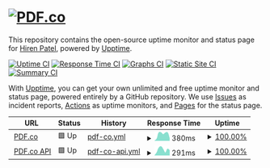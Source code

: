 # [![PDF.co](https://s29840.pcdn.co/wp-content/uploads/2020/06/logo.png)](https://pdf.co)

This repository contains the open-source uptime monitor and status page for [Hiren Patel](https://demo.upptime.js.org), powered by [Upptime](https://github.com/upptime/upptime).

[![Uptime CI](https://github.com/hiren-byte/pdfco-status/workflows/Uptime%20CI/badge.svg)](https://github.com/hiren-byte/pdfco-status/actions?query=workflow%3A%22Uptime+CI%22)
[![Response Time CI](https://github.com/hiren-byte/pdfco-status/workflows/Response%20Time%20CI/badge.svg)](https://github.com/hiren-byte/pdfco-status/actions?query=workflow%3A%22Response+Time+CI%22)
[![Graphs CI](https://github.com/hiren-byte/pdfco-status/workflows/Graphs%20CI/badge.svg)](https://github.com/hiren-byte/pdfco-status/actions?query=workflow%3A%22Graphs+CI%22)
[![Static Site CI](https://github.com/hiren-byte/pdfco-status/workflows/Static%20Site%20CI/badge.svg)](https://github.com/hiren-byte/pdfco-status/actions?query=workflow%3A%22Static+Site+CI%22)
[![Summary CI](https://github.com/hiren-byte/pdfco-status/workflows/Summary%20CI/badge.svg)](https://github.com/hiren-byte/pdfco-status/actions?query=workflow%3A%22Summary+CI%22)

With [Upptime](https://upptime.js.org), you can get your own unlimited and free uptime monitor and status page, powered entirely by a GitHub repository. We use [Issues](https://github.com/hiren-byte/pdfco-status/issues) as incident reports, [Actions](https://github.com/hiren-byte/pdfco-status/actions) as uptime monitors, and [Pages](https://demo.upptime.js.org) for the status page.

<!--start: status pages-->
<!-- This summary is generated by Upptime (https://github.com/upptime/upptime) -->
<!-- Do not edit this manually, your changes will be overwritten -->
<!-- prettier-ignore -->
| URL | Status | History | Response Time | Uptime |
| --- | ------ | ------- | ------------- | ------ |
| <img alt="" src="https://s29840.pcdn.co/wp-content/uploads/2020/06/144.png" height="13"> [PDF.co](https://pdf.co) | 🟩 Up | [pdf-co.yml](https://github.com/hiren-byte/pdfco-status/commits/HEAD/history/pdf-co.yml) | <details><summary><img alt="Response time graph" src="./graphs/pdf-co/response-time-week.png" height="20"> 380ms</summary><br><a href="https://demo.upptime.js.org/history/pdf-co"><img alt="Response time 308" src="https://img.shields.io/endpoint?url=https%3A%2F%2Fraw.githubusercontent.com%2Fhiren-byte%2Fpdfco-status%2FHEAD%2Fapi%2Fpdf-co%2Fresponse-time.json"></a><br><a href="https://demo.upptime.js.org/history/pdf-co"><img alt="24-hour response time 149" src="https://img.shields.io/endpoint?url=https%3A%2F%2Fraw.githubusercontent.com%2Fhiren-byte%2Fpdfco-status%2FHEAD%2Fapi%2Fpdf-co%2Fresponse-time-day.json"></a><br><a href="https://demo.upptime.js.org/history/pdf-co"><img alt="7-day response time 380" src="https://img.shields.io/endpoint?url=https%3A%2F%2Fraw.githubusercontent.com%2Fhiren-byte%2Fpdfco-status%2FHEAD%2Fapi%2Fpdf-co%2Fresponse-time-week.json"></a><br><a href="https://demo.upptime.js.org/history/pdf-co"><img alt="30-day response time 308" src="https://img.shields.io/endpoint?url=https%3A%2F%2Fraw.githubusercontent.com%2Fhiren-byte%2Fpdfco-status%2FHEAD%2Fapi%2Fpdf-co%2Fresponse-time-month.json"></a><br><a href="https://demo.upptime.js.org/history/pdf-co"><img alt="1-year response time 308" src="https://img.shields.io/endpoint?url=https%3A%2F%2Fraw.githubusercontent.com%2Fhiren-byte%2Fpdfco-status%2FHEAD%2Fapi%2Fpdf-co%2Fresponse-time-year.json"></a></details> | <details><summary><a href="https://demo.upptime.js.org/history/pdf-co">100.00%</a></summary><a href="https://demo.upptime.js.org/history/pdf-co"><img alt="All-time uptime 100.00%" src="https://img.shields.io/endpoint?url=https%3A%2F%2Fraw.githubusercontent.com%2Fhiren-byte%2Fpdfco-status%2FHEAD%2Fapi%2Fpdf-co%2Fuptime.json"></a><br><a href="https://demo.upptime.js.org/history/pdf-co"><img alt="24-hour uptime 100.00%" src="https://img.shields.io/endpoint?url=https%3A%2F%2Fraw.githubusercontent.com%2Fhiren-byte%2Fpdfco-status%2FHEAD%2Fapi%2Fpdf-co%2Fuptime-day.json"></a><br><a href="https://demo.upptime.js.org/history/pdf-co"><img alt="7-day uptime 100.00%" src="https://img.shields.io/endpoint?url=https%3A%2F%2Fraw.githubusercontent.com%2Fhiren-byte%2Fpdfco-status%2FHEAD%2Fapi%2Fpdf-co%2Fuptime-week.json"></a><br><a href="https://demo.upptime.js.org/history/pdf-co"><img alt="30-day uptime 100.00%" src="https://img.shields.io/endpoint?url=https%3A%2F%2Fraw.githubusercontent.com%2Fhiren-byte%2Fpdfco-status%2FHEAD%2Fapi%2Fpdf-co%2Fuptime-month.json"></a><br><a href="https://demo.upptime.js.org/history/pdf-co"><img alt="1-year uptime 100.00%" src="https://img.shields.io/endpoint?url=https%3A%2F%2Fraw.githubusercontent.com%2Fhiren-byte%2Fpdfco-status%2FHEAD%2Fapi%2Fpdf-co%2Fuptime-year.json"></a></details>
| <img alt="" src="https://s29840.pcdn.co/wp-content/uploads/2020/06/144.png" height="13"> [PDF.co API](https://app.pdf.co) | 🟩 Up | [pdf-co-api.yml](https://github.com/hiren-byte/pdfco-status/commits/HEAD/history/pdf-co-api.yml) | <details><summary><img alt="Response time graph" src="./graphs/pdf-co-api/response-time-week.png" height="20"> 291ms</summary><br><a href="https://demo.upptime.js.org/history/pdf-co-api"><img alt="Response time 263" src="https://img.shields.io/endpoint?url=https%3A%2F%2Fraw.githubusercontent.com%2Fhiren-byte%2Fpdfco-status%2FHEAD%2Fapi%2Fpdf-co-api%2Fresponse-time.json"></a><br><a href="https://demo.upptime.js.org/history/pdf-co-api"><img alt="24-hour response time 262" src="https://img.shields.io/endpoint?url=https%3A%2F%2Fraw.githubusercontent.com%2Fhiren-byte%2Fpdfco-status%2FHEAD%2Fapi%2Fpdf-co-api%2Fresponse-time-day.json"></a><br><a href="https://demo.upptime.js.org/history/pdf-co-api"><img alt="7-day response time 291" src="https://img.shields.io/endpoint?url=https%3A%2F%2Fraw.githubusercontent.com%2Fhiren-byte%2Fpdfco-status%2FHEAD%2Fapi%2Fpdf-co-api%2Fresponse-time-week.json"></a><br><a href="https://demo.upptime.js.org/history/pdf-co-api"><img alt="30-day response time 263" src="https://img.shields.io/endpoint?url=https%3A%2F%2Fraw.githubusercontent.com%2Fhiren-byte%2Fpdfco-status%2FHEAD%2Fapi%2Fpdf-co-api%2Fresponse-time-month.json"></a><br><a href="https://demo.upptime.js.org/history/pdf-co-api"><img alt="1-year response time 263" src="https://img.shields.io/endpoint?url=https%3A%2F%2Fraw.githubusercontent.com%2Fhiren-byte%2Fpdfco-status%2FHEAD%2Fapi%2Fpdf-co-api%2Fresponse-time-year.json"></a></details> | <details><summary><a href="https://demo.upptime.js.org/history/pdf-co-api">100.00%</a></summary><a href="https://demo.upptime.js.org/history/pdf-co-api"><img alt="All-time uptime 100.00%" src="https://img.shields.io/endpoint?url=https%3A%2F%2Fraw.githubusercontent.com%2Fhiren-byte%2Fpdfco-status%2FHEAD%2Fapi%2Fpdf-co-api%2Fuptime.json"></a><br><a href="https://demo.upptime.js.org/history/pdf-co-api"><img alt="24-hour uptime 100.00%" src="https://img.shields.io/endpoint?url=https%3A%2F%2Fraw.githubusercontent.com%2Fhiren-byte%2Fpdfco-status%2FHEAD%2Fapi%2Fpdf-co-api%2Fuptime-day.json"></a><br><a href="https://demo.upptime.js.org/history/pdf-co-api"><img alt="7-day uptime 100.00%" src="https://img.shields.io/endpoint?url=https%3A%2F%2Fraw.githubusercontent.com%2Fhiren-byte%2Fpdfco-status%2FHEAD%2Fapi%2Fpdf-co-api%2Fuptime-week.json"></a><br><a href="https://demo.upptime.js.org/history/pdf-co-api"><img alt="30-day uptime 100.00%" src="https://img.shields.io/endpoint?url=https%3A%2F%2Fraw.githubusercontent.com%2Fhiren-byte%2Fpdfco-status%2FHEAD%2Fapi%2Fpdf-co-api%2Fuptime-month.json"></a><br><a href="https://demo.upptime.js.org/history/pdf-co-api"><img alt="1-year uptime 100.00%" src="https://img.shields.io/endpoint?url=https%3A%2F%2Fraw.githubusercontent.com%2Fhiren-byte%2Fpdfco-status%2FHEAD%2Fapi%2Fpdf-co-api%2Fuptime-year.json"></a></details>

<!--end: status pages-->
